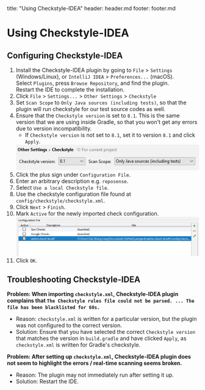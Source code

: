 <frontmatter>
  title: "Using Checkstyle-IDEA"
  header: header.md
  footer: footer.md
</frontmatter>

# Using Checkstyle-IDEA

## Configuring Checkstyle-IDEA

1. Install the Checkstyle-IDEA plugin by going to `File` > `Settings` (Windows/Linux), or `IntelliJ IDEA` > `Preferences...` (macOS). <br>
Select `Plugins`, press `Browse Repository`, and find the plugin. <br>
Restart the IDE to complete the installation.
2. Click `File` > `Settings...` > `Other Settings` > `Checkstyle`
3. Set `Scan Scope`  to `Only Java sources (including tests)`, so that the plugin will run checkstyle for our test source codes as well.
4. Ensure that the `Checkstyle version` is set to `8.1`. This is the same version that we are using inside Gradle, so that you won't get any errors due to version incompatibility. <br>
   * If `Checkstyle version` is not set to `8.1`, set it to version `8.1` and click `Apply`. <br>
    <img src="images/checkstyle-idea-scan-scope.png" width="500"/>
5. Click the plus sign under `Configuration File`.
6. Enter an arbitrary description e.g. `reposense`.
7. Select `Use a local Checkstyle file`.
8. Use the checkstyle configuration file found at `config/checkstyle/checkstyle.xml`.
9. Click `Next` > `Finish`.
10. Mark `Active` for the newly imported check configuration. <br>
    <img src="images/checkstyle-idea-configuration.png" width="700"/>
11. Click `OK`.

## Troubleshooting Checkstyle-IDEA

**Problem: When importing `checkstyle.xml`, Checkstyle-IDEA plugin complains that `The Checkstyle rules file could not be parsed. ... The file has been blacklisted for 60s.`**

* Reason: `checkstyle.xml` is written for a particular version, but the plugin was not configured to the correct version.
* Solution: Ensure that you have selected the correct `Checkstyle version` that matches the version in `build.gradle` and have clicked `Apply`, as `checkstyle.xml` is written for Gradle's checkstyle.

**Problem: After setting up `checkstyle.xml`, Checkstyle-IDEA plugin does not seem to highlight the errors / real-time scanning seems broken.**

* Reason: The plugin may not immediately run after setting it up.
* Solution: Restart the IDE.
